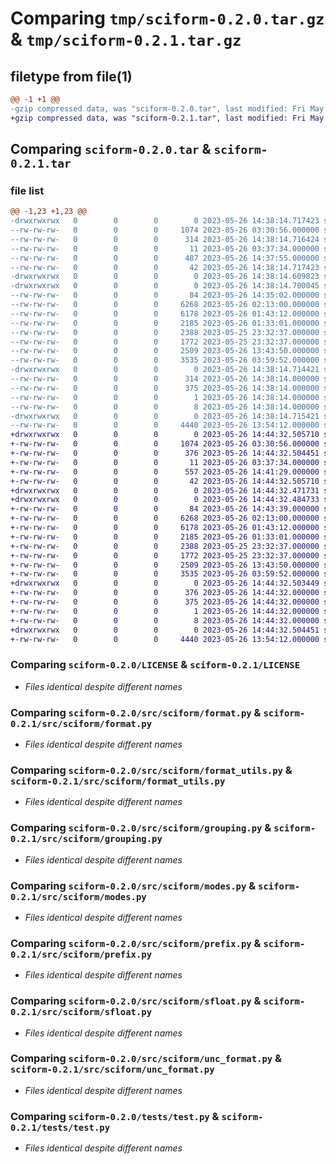 # Comparing `tmp/sciform-0.2.0.tar.gz` & `tmp/sciform-0.2.1.tar.gz`

## filetype from file(1)

```diff
@@ -1 +1 @@
-gzip compressed data, was "sciform-0.2.0.tar", last modified: Fri May 26 14:38:14 2023, max compression
+gzip compressed data, was "sciform-0.2.1.tar", last modified: Fri May 26 14:44:32 2023, max compression
```

## Comparing `sciform-0.2.0.tar` & `sciform-0.2.1.tar`

### file list

```diff
@@ -1,23 +1,23 @@
-drwxrwxrwx   0        0        0        0 2023-05-26 14:38:14.717423 sciform-0.2.0/
--rw-rw-rw-   0        0        0     1074 2023-05-26 03:30:56.000000 sciform-0.2.0/LICENSE
--rw-rw-rw-   0        0        0      314 2023-05-26 14:38:14.716424 sciform-0.2.0/PKG-INFO
--rw-rw-rw-   0        0        0       11 2023-05-26 03:37:34.000000 sciform-0.2.0/README.md
--rw-rw-rw-   0        0        0      487 2023-05-26 14:37:55.000000 sciform-0.2.0/pyproject.toml
--rw-rw-rw-   0        0        0       42 2023-05-26 14:38:14.717423 sciform-0.2.0/setup.cfg
-drwxrwxrwx   0        0        0        0 2023-05-26 14:38:14.609823 sciform-0.2.0/src/
-drwxrwxrwx   0        0        0        0 2023-05-26 14:38:14.700045 sciform-0.2.0/src/sciform/
--rw-rw-rw-   0        0        0       84 2023-05-26 14:35:02.000000 sciform-0.2.0/src/sciform/__init__.py
--rw-rw-rw-   0        0        0     6268 2023-05-26 02:13:00.000000 sciform-0.2.0/src/sciform/format.py
--rw-rw-rw-   0        0        0     6178 2023-05-26 01:43:12.000000 sciform-0.2.0/src/sciform/format_utils.py
--rw-rw-rw-   0        0        0     2185 2023-05-26 01:33:01.000000 sciform-0.2.0/src/sciform/grouping.py
--rw-rw-rw-   0        0        0     2388 2023-05-25 23:32:37.000000 sciform-0.2.0/src/sciform/modes.py
--rw-rw-rw-   0        0        0     1772 2023-05-25 23:32:37.000000 sciform-0.2.0/src/sciform/prefix.py
--rw-rw-rw-   0        0        0     2509 2023-05-26 13:43:50.000000 sciform-0.2.0/src/sciform/sfloat.py
--rw-rw-rw-   0        0        0     3535 2023-05-26 03:59:52.000000 sciform-0.2.0/src/sciform/unc_format.py
-drwxrwxrwx   0        0        0        0 2023-05-26 14:38:14.714421 sciform-0.2.0/src/sciform.egg-info/
--rw-rw-rw-   0        0        0      314 2023-05-26 14:38:14.000000 sciform-0.2.0/src/sciform.egg-info/PKG-INFO
--rw-rw-rw-   0        0        0      375 2023-05-26 14:38:14.000000 sciform-0.2.0/src/sciform.egg-info/SOURCES.txt
--rw-rw-rw-   0        0        0        1 2023-05-26 14:38:14.000000 sciform-0.2.0/src/sciform.egg-info/dependency_links.txt
--rw-rw-rw-   0        0        0        8 2023-05-26 14:38:14.000000 sciform-0.2.0/src/sciform.egg-info/top_level.txt
-drwxrwxrwx   0        0        0        0 2023-05-26 14:38:14.715421 sciform-0.2.0/tests/
--rw-rw-rw-   0        0        0     4440 2023-05-26 13:54:12.000000 sciform-0.2.0/tests/test.py
+drwxrwxrwx   0        0        0        0 2023-05-26 14:44:32.505710 sciform-0.2.1/
+-rw-rw-rw-   0        0        0     1074 2023-05-26 03:30:56.000000 sciform-0.2.1/LICENSE
+-rw-rw-rw-   0        0        0      376 2023-05-26 14:44:32.504451 sciform-0.2.1/PKG-INFO
+-rw-rw-rw-   0        0        0       11 2023-05-26 03:37:34.000000 sciform-0.2.1/README.md
+-rw-rw-rw-   0        0        0      557 2023-05-26 14:41:29.000000 sciform-0.2.1/pyproject.toml
+-rw-rw-rw-   0        0        0       42 2023-05-26 14:44:32.505710 sciform-0.2.1/setup.cfg
+drwxrwxrwx   0        0        0        0 2023-05-26 14:44:32.471731 sciform-0.2.1/src/
+drwxrwxrwx   0        0        0        0 2023-05-26 14:44:32.484733 sciform-0.2.1/src/sciform/
+-rw-rw-rw-   0        0        0       84 2023-05-26 14:43:39.000000 sciform-0.2.1/src/sciform/__init__.py
+-rw-rw-rw-   0        0        0     6268 2023-05-26 02:13:00.000000 sciform-0.2.1/src/sciform/format.py
+-rw-rw-rw-   0        0        0     6178 2023-05-26 01:43:12.000000 sciform-0.2.1/src/sciform/format_utils.py
+-rw-rw-rw-   0        0        0     2185 2023-05-26 01:33:01.000000 sciform-0.2.1/src/sciform/grouping.py
+-rw-rw-rw-   0        0        0     2388 2023-05-25 23:32:37.000000 sciform-0.2.1/src/sciform/modes.py
+-rw-rw-rw-   0        0        0     1772 2023-05-25 23:32:37.000000 sciform-0.2.1/src/sciform/prefix.py
+-rw-rw-rw-   0        0        0     2509 2023-05-26 13:43:50.000000 sciform-0.2.1/src/sciform/sfloat.py
+-rw-rw-rw-   0        0        0     3535 2023-05-26 03:59:52.000000 sciform-0.2.1/src/sciform/unc_format.py
+drwxrwxrwx   0        0        0        0 2023-05-26 14:44:32.503449 sciform-0.2.1/src/sciform.egg-info/
+-rw-rw-rw-   0        0        0      376 2023-05-26 14:44:32.000000 sciform-0.2.1/src/sciform.egg-info/PKG-INFO
+-rw-rw-rw-   0        0        0      375 2023-05-26 14:44:32.000000 sciform-0.2.1/src/sciform.egg-info/SOURCES.txt
+-rw-rw-rw-   0        0        0        1 2023-05-26 14:44:32.000000 sciform-0.2.1/src/sciform.egg-info/dependency_links.txt
+-rw-rw-rw-   0        0        0        8 2023-05-26 14:44:32.000000 sciform-0.2.1/src/sciform.egg-info/top_level.txt
+drwxrwxrwx   0        0        0        0 2023-05-26 14:44:32.504451 sciform-0.2.1/tests/
+-rw-rw-rw-   0        0        0     4440 2023-05-26 13:54:12.000000 sciform-0.2.1/tests/test.py
```

### Comparing `sciform-0.2.0/LICENSE` & `sciform-0.2.1/LICENSE`

 * *Files identical despite different names*

### Comparing `sciform-0.2.0/src/sciform/format.py` & `sciform-0.2.1/src/sciform/format.py`

 * *Files identical despite different names*

### Comparing `sciform-0.2.0/src/sciform/format_utils.py` & `sciform-0.2.1/src/sciform/format_utils.py`

 * *Files identical despite different names*

### Comparing `sciform-0.2.0/src/sciform/grouping.py` & `sciform-0.2.1/src/sciform/grouping.py`

 * *Files identical despite different names*

### Comparing `sciform-0.2.0/src/sciform/modes.py` & `sciform-0.2.1/src/sciform/modes.py`

 * *Files identical despite different names*

### Comparing `sciform-0.2.0/src/sciform/prefix.py` & `sciform-0.2.1/src/sciform/prefix.py`

 * *Files identical despite different names*

### Comparing `sciform-0.2.0/src/sciform/sfloat.py` & `sciform-0.2.1/src/sciform/sfloat.py`

 * *Files identical despite different names*

### Comparing `sciform-0.2.0/src/sciform/unc_format.py` & `sciform-0.2.1/src/sciform/unc_format.py`

 * *Files identical despite different names*

### Comparing `sciform-0.2.0/tests/test.py` & `sciform-0.2.1/tests/test.py`

 * *Files identical despite different names*

